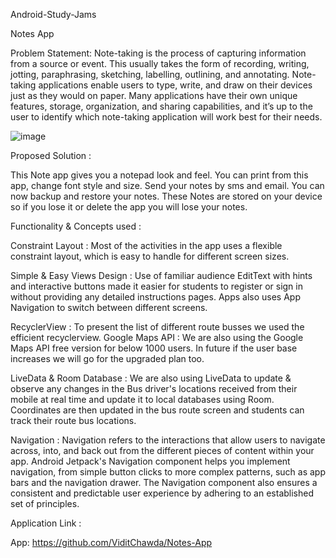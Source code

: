 Android-Study-Jams

Notes App

Problem Statement:
Note-taking is the process of capturing information from a source or event. This usually takes the form of recording, writing, jotting, paraphrasing, sketching, labelling, outlining, and annotating. Note-taking applications enable users to type, write, and draw on their devices just as they would on paper. Many applications have their own unique features, storage, organization, and sharing capabilities, and it’s up to the user to identify which note-taking application will work best for their needs.

![image](https://user-images.githubusercontent.com/91894307/148672383-f321abd0-cfce-453e-86e0-e3df287fab0c.png)



























Proposed Solution :

This Note app gives you a notepad look and feel. You can print from this app, change font style and size. Send your notes by sms and email. You can now backup and restore your notes. These Notes are stored on your device so if you lose it or delete the app you will lose your notes.

Functionality & Concepts used : 

Constraint Layout : Most of the activities in the app uses a flexible constraint layout, which is easy to handle for different screen sizes.

Simple & Easy Views Design : Use of familiar audience EditText with hints and interactive buttons made it easier for students to register or sign in without providing any detailed instructions pages. Apps also uses App Navigation to switch between different screens.

RecyclerView : To present the list of different route busses we used the efficient recyclerview. Google Maps API : We are also using the Google Maps API free version for below 1000 users. In future if the user base increases we will go for the upgraded plan too.

LiveData & Room Database : We are also using LiveData to update & observe any changes in the Bus driver's locations received from their mobile at real time and update it to local databases using Room. Coordinates are then updated in the bus route screen and students can track their route bus locations.

Navigation : Navigation refers to the interactions that allow users to navigate across, into, and back out from the different pieces of content within your app. Android Jetpack's Navigation component helps you implement navigation, from simple button clicks to more complex patterns, such as app bars and the navigation drawer. The Navigation component also ensures a consistent and predictable user experience by adhering to an established set of principles.

Application Link :

App: https://github.com/ViditChawda/Notes-App
